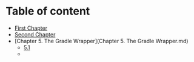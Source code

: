 # Table of content

* [First Chapter](chapter1.md)
* [Second Chapter](S.md)
* [Chapter 5. The Gradle Wrapper](Chapter 5. The Gradle Wrapper.md)
  * [5.1](s.md)
  * 
